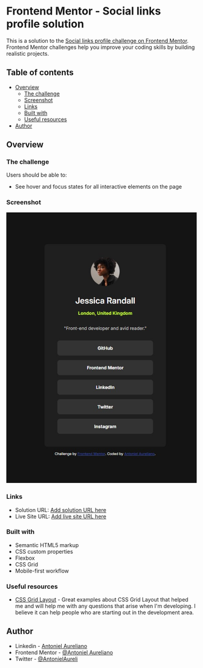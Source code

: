# Frontend Mentor - Social links profile solution

This is a solution to the [Social links profile challenge on Frontend Mentor](https://www.frontendmentor.io/challenges/social-links-profile-UG32l9m6dQ). Frontend Mentor challenges help you improve your coding skills by building realistic projects. 

## Table of contents

- [Overview](#overview)
  - [The challenge](#the-challenge)
  - [Screenshot](#screenshot)
  - [Links](#links)
  - [Built with](#built-with)
  - [Useful resources](#useful-resources)
- [Author](#author)

## Overview

### The challenge

Users should be able to:

- See hover and focus states for all interactive elements on the page

### Screenshot

![](./assets/images/screenshot.jpg)

### Links

- Solution URL: [Add solution URL here](https://your-solution-url.com)
- Live Site URL: [Add live site URL here](https://your-live-site-url.com)

### Built with

- Semantic HTML5 markup
- CSS custom properties
- Flexbox
- CSS Grid
- Mobile-first workflow


### Useful resources

- [CSS Grid Layout](https://www.origamid.com/projetos/grid/) - Great examples about CSS Grid Layout that helped me and will help me with any questions that arise when I'm developing. I believe it can help people who are starting out in the development area.


## Author

- Linkedin - [Antoniel Aureliano](https://www.linkedin.com/in/antoniel-aureliano)
- Frontend Mentor - [@Antoniel Aureliano](https://www.frontendmentor.io/profile/AntonielAureliano)
- Twitter - [@AntonielAureli](https://twitter.com/AntonielAureli)

